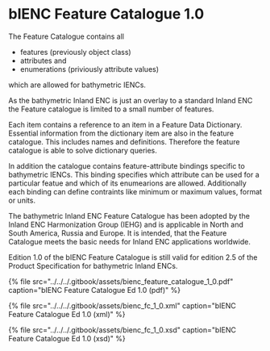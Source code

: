 # bIENC Feature Catalogue 1.0

The Feature Catalogue contains all

* features \(previously object class\)
* attributes and
* enumerations \(priviously attribute values\)

which are allowed for bathymetric IENCs.

As the bathymetric Inland ENC is just an overlay to a standard Inland ENC the Feature catalogue is limited to a small number of features.

Each item contains a reference to an item in a Feature Data Dictionary. Essential information from the dictionary item are also in the feature catalogue. This includes names and definitions. Therefore the feature catalogue is able to solve dictionary queries.

In addition the catalogue contains feature-attribute bindings specific to bathymetric IENCs. This binding specifies which attribute can be used for a particular featue and which of its enumearions are allowed. Additionally each binding can define contraints like minimum or maximum values, format or units.

The bathymetric Inland ENC Feature Catalogue has been adopted by the Inland ENC Harmonization Group \(IEHG\) and is applicable in North and South America, Russia and Europe. It is intended, that the Feature Catalogue meets the basic needs for Inland ENC applications worldwide.

Edition 1.0 of the bIENC Feature Catalogue is still valid for edition 2.5 of the Product Specification for bathymetric Inland ENCs.

{% file src="../../../.gitbook/assets/bienc\_feature\_catalogue\_1\_0.pdf" caption="bIENC Feature Catalogue Ed 1.0 \(pdf\)" %}

{% file src="../../../.gitbook/assets/bienc\_fc\_1\_0.xml" caption="bIENC Feature Catalogue Ed 1.0 \(xml\)" %}

{% file src="../../../.gitbook/assets/bienc\_fc\_1\_0.xsd" caption="bIENC Feature Catalogue Ed 1.0 \(xsd\)" %}


